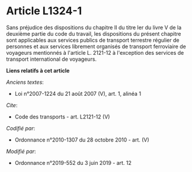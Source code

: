 # Article L1324-1

Sans préjudice des dispositions du chapitre II du titre Ier du livre V de la deuxième partie du code du travail, les
dispositions du présent chapitre sont applicables aux services publics de transport terrestre régulier de personnes et aux
services librement organisés de transport ferroviaire de voyageurs mentionnés à l'article L. 2121-12 à l'exception des
services de transport international de voyageurs.

**Liens relatifs à cet article**

_Anciens textes_:

  - Loi n°2007-1224 du 21 août 2007 (V), art. 1, alinéa 1

_Cite_:

  - Code des transports - art. L2121-12 (V)

_Codifié par_:

  - Ordonnance n°2010-1307 du 28 octobre 2010 - art. (V)

_Modifié par_:

  - Ordonnance n°2019-552 du 3 juin 2019 - art. 12
